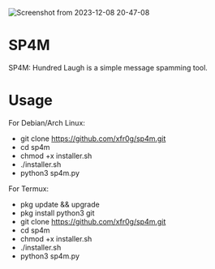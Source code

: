 ![Screenshot from 2023-12-08 20-47-08](https://github.com/semiiixyz/sp4m/assets/125569648/0dd49749-7a08-4eb8-9551-1a680c4b710b)

# SP4M
SP4M: Hundred Laugh is a simple message spamming tool.

# Usage
For Debian/Arch Linux:
* git clone https://github.com/xfr0g/sp4m.git
* cd sp4m
* chmod +x installer.sh
* ./installer.sh
* python3 sp4m.py

For Termux:
* pkg update && upgrade
* pkg install python3 git
* git clone https://github.com/xfr0g/sp4m.git
* cd sp4m
* chmod +x installer.sh
* ./installer.sh
* python3 sp4m.py
